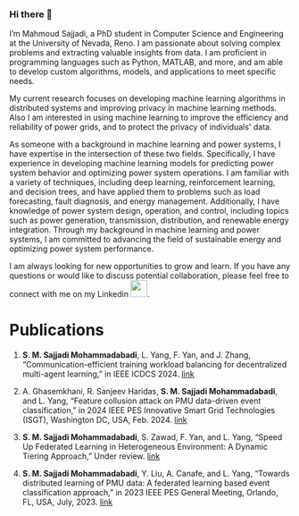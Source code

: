 ### Hi there 👋 

I’m Mahmoud Sajjadi, a PhD student in Computer Science and Engineering at the University of Nevada, Reno. I am passionate about solving complex problems and extracting valuable insights from data. I am proficient in programming languages such as Python, MATLAB, and more, and am able to develop custom algorithms, models, and applications to meet specific needs.

My current research focuses on developing machine learning algorithms in distributed systems and improving privacy in machine learning methods. Also I am interested in using machine learning to improve the efficiency and reliability of power grids, and to protect the privacy of individuals' data.

As someone with a background in machine learning and power systems, I have expertise in the intersection of these two fields. Specifically, I have experience in developing machine learning models for predicting power system behavior and optimizing power system operations. I am familiar with a variety of techniques, including deep learning, reinforcement learning, and decision trees, and have applied them to problems such as load forecasting, fault diagnosis, and energy management. Additionally, I have knowledge of power system design, operation, and control, including topics such as power generation, transmission, distribution, and renewable energy integration. Through my background in machine learning and power systems, I am committed to advancing the field of sustainable energy and optimizing power system performance.

I am always looking for new opportunities to grow and learn. If you have any questions or would like to discuss potential collaboration, please feel free to connect with me on my Linkedin <a href="https://www.linkedin.com/in/mahmoudsajjadi/"><img src="https://cdn-icons-png.flaticon.com/512/174/174857.png" width="30" height="30"></a>.





# Publications

1. **S. M. Sajjadi Mohammadabadi**, L. Yang, F. Yan, and J. Zhang, “Communication-efficient training workload balancing for decentralized multi-agent learning,” in IEEE ICDCS 2024. [link](https://arxiv.org/abs/2405.00839)

1. A. Ghasemkhani, R. Sanjeev Haridas, **S. M. Sajjadi Mohammadabadi**, and L. Yang, “Feature collusion attack on PMU data-driven event classification,” in 2024 IEEE PES Innovative Smart Grid Technologies (ISGT), Washington DC, USA, Feb. 2024. [link](https://ieeexplore.ieee.org/abstract/document/10454151)

1. **S. M. Sajjadi Mohammadabadi**, S. Zawad, F. Yan, and L. Yang, “Speed Up Federated Learning in Heterogeneous Environment: A Dynamic Tiering Approach,” Under review. [link](https://arxiv.org/abs/2312.05642)

1. **S. M. Sajjadi Mohammadabadi**, Y. Liu, A. Canafe, and L. Yang, “Towards distributed learning of PMU data: A federated learning based event classification approach,” in 2023 IEEE PES General Meeting, Orlando, FL, USA, July, 2023. [link](https://ieeexplore.ieee.org/abstract/document/10252920)









<!--
**mahmoudsajjadi/mahmoudsajjadi** is a ✨ _special_ ✨ repository because its `README.md` (this file) appears on your GitHub profile.

Here are some ideas to get you started:

- 🔭 I’m currently working on ...
- 🌱 I’m currently learning ...
- 👯 I’m looking to collaborate on ...
- 🤔 I’m looking for help with ...
- 💬 Ask me about ...
- 📫 How to reach me: ...
- 😄 Pronouns: ...
- ⚡ Fun fact: ...
-->
